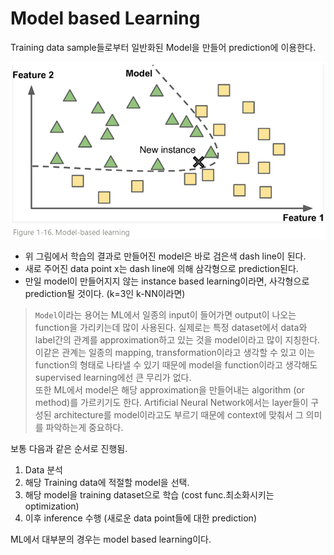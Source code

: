 # Model based Learning

Training data sample들로부터 일반화된 Model을 만들어 prediction에 이용한다.

![](../img/ch00/model_based_learning.png)

* 위 그림에서 학습의 결과로 만들어진 model은 바로 검은색 dash line이 된다.
* 새로 주어진 data point x는 dash line에 의해 삼각형으로 prediction된다.
* 만일 model이 만들어지지 않는 instance based learning이라면, 사각형으로 prediction될 것이다. (k=3인 k-NN이라면)

> `Model`이라는 용어는 ML에서 일종의 input이 들어가면 output이 나오는 function을 가리키는데 많이 사용된다. 실제로는 특정 dataset에서 data와 label간의 관계를 approximation하고 있는 것을 model이라고 많이 지칭한다. 이같은 관계는 일종의 mapping, transformation이라고 생각할 수 있고 이는 function의 형태로 나타낼 수 있기 때문에 model을 function이라고 생각해도 supervised learning에선 큰 무리가 없다.  
> 또한 ML에서 model은 해당 approximation을 만들어내는 algorithm (or method)를 가르키기도 한다. Artificial Neural Network에서는 layer들이 구성된 architecture를 model이라고도 부르기 때문에 context에 맞춰서 그 의미를 파악하는게 중요하다.

보통 다음과 같은 순서로 진행됨.

1. Data 분석
2. 해당 Training data에 적절할 model을 선택.
3. 해당 model을 training dataset으로 학습 (cost func.최소화시키는 optimization)
4. 이후 inference 수행 (새로운 data point들에 대한 prediction)

ML에서 대부분의 경우는 model based learning이다.